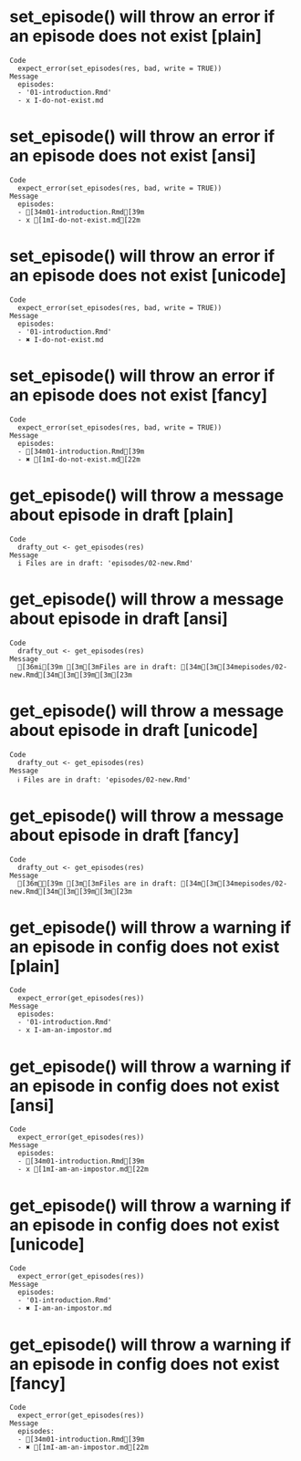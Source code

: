 # set_episode() will throw an error if an episode does not exist [plain]

    Code
      expect_error(set_episodes(res, bad, write = TRUE))
    Message
      episodes:
      - '01-introduction.Rmd'
      - x I-do-not-exist.md

# set_episode() will throw an error if an episode does not exist [ansi]

    Code
      expect_error(set_episodes(res, bad, write = TRUE))
    Message
      episodes:
      - [34m01-introduction.Rmd[39m
      - x [1mI-do-not-exist.md[22m

# set_episode() will throw an error if an episode does not exist [unicode]

    Code
      expect_error(set_episodes(res, bad, write = TRUE))
    Message
      episodes:
      - '01-introduction.Rmd'
      - ✖ I-do-not-exist.md

# set_episode() will throw an error if an episode does not exist [fancy]

    Code
      expect_error(set_episodes(res, bad, write = TRUE))
    Message
      episodes:
      - [34m01-introduction.Rmd[39m
      - ✖ [1mI-do-not-exist.md[22m

# get_episode() will throw a message about episode in draft [plain]

    Code
      drafty_out <- get_episodes(res)
    Message
      i Files are in draft: 'episodes/02-new.Rmd'

# get_episode() will throw a message about episode in draft [ansi]

    Code
      drafty_out <- get_episodes(res)
    Message
      [36mi[39m [3m[3mFiles are in draft: [34m[3m[34mepisodes/02-new.Rmd[34m[3m[39m[3m[23m

# get_episode() will throw a message about episode in draft [unicode]

    Code
      drafty_out <- get_episodes(res)
    Message
      ℹ Files are in draft: 'episodes/02-new.Rmd'

# get_episode() will throw a message about episode in draft [fancy]

    Code
      drafty_out <- get_episodes(res)
    Message
      [36mℹ[39m [3m[3mFiles are in draft: [34m[3m[34mepisodes/02-new.Rmd[34m[3m[39m[3m[23m

# get_episode() will throw a warning if an episode in config does not exist [plain]

    Code
      expect_error(get_episodes(res))
    Message
      episodes:
      - '01-introduction.Rmd'
      - x I-am-an-impostor.md

# get_episode() will throw a warning if an episode in config does not exist [ansi]

    Code
      expect_error(get_episodes(res))
    Message
      episodes:
      - [34m01-introduction.Rmd[39m
      - x [1mI-am-an-impostor.md[22m

# get_episode() will throw a warning if an episode in config does not exist [unicode]

    Code
      expect_error(get_episodes(res))
    Message
      episodes:
      - '01-introduction.Rmd'
      - ✖ I-am-an-impostor.md

# get_episode() will throw a warning if an episode in config does not exist [fancy]

    Code
      expect_error(get_episodes(res))
    Message
      episodes:
      - [34m01-introduction.Rmd[39m
      - ✖ [1mI-am-an-impostor.md[22m

